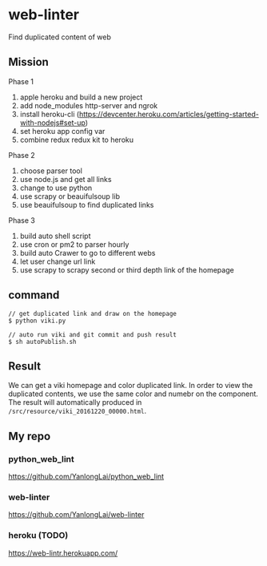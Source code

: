 # web-linter
Find duplicated content of web

## Mission

Phase 1         

1. apple heroku and build a new project
2. add node_modules http-server and ngrok
3. install heroku-cli (https://devcenter.heroku.com/articles/getting-started-with-nodejs#set-up)
4. set heroku app config var
5. combine redux redux kit to heroku

Phase 2          

1. choose parser tool
2. use node.js and get all links
3. change to use python
4. use scrapy or beauifulsoup lib
5. use beauifulsoup to find duplicated links

Phase 3

1. build auto shell script
2. use cron or pm2 to parser hourly
3. build auto Crawer to go to different webs
4. let user change url link
5. use scrapy to scrapy second or third depth link of the homepage

## command
```
// get duplicated link and draw on the homepage
$ python viki.py

// auto run viki and git commit and push result
$ sh autoPublish.sh
```

## Result

We can get a viki homepage and color duplicated link. In order to view the duplicated contents, we use the same color and numebr on the component.
The result will automatically produced in `/src/resource/viki_20161220_00000.html`.

## My repo

### python_web_lint
https://github.com/YanlongLai/python_web_lint

### web-linter
https://github.com/YanlongLai/web-linter

### heroku (TODO)
https://web-lintr.herokuapp.com/
